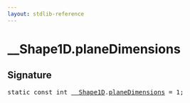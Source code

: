 ```yaml
---
layout: stdlib-reference
---
```


# __Shape1D.planeDimensions

## Signature
<pre>
<span class='code_keyword'>static</span> <span class='code_keyword'>const</span> <span class="code_keyword">int</span> <a href="../index.html" class="code_type">__Shape1D</a>.<a href=".html" class="code_var">planeDimensions</a> = 1;
</pre>

